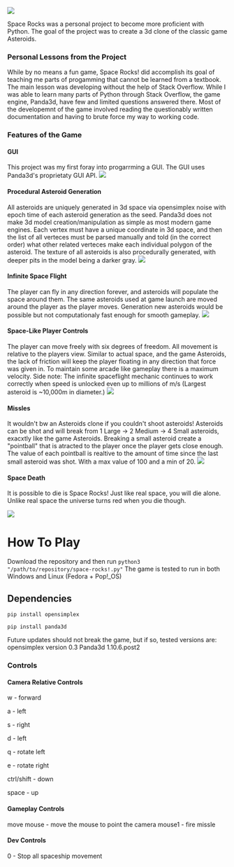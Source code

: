 ![](https://github.com/13r0ck/Space-Rocks-/blob/readme_update/Images/gif/main_menu.GIF?raw=true)

Space Rocks was a personal project to become more proficient with Python.
The goal of the project was to create a 3d clone of the classic game Asteroids.

### Personal Lessons from the Project
While by no means a fun game, Space Rocks! did accomplish its goal of teaching me parts of progamming that cannot be learned from a textbook. The main lesson was developing without the help of Stack Overflow. While I was able to learn many parts of Python through Stack Overflow, the game engine, Panda3d, have few and limited questions answered there. Most of the developemnt of the game involved reading the questionably written documentation and having to brute force my way to working code.

### Features of the Game
#### GUI
This project was my first foray into progarrming a GUI. The GUI uses Panda3d's proprietaty GUI API.
![](https://github.com/13r0ck/Space-Rocks-/blob/readme_update/Images/gif/ui_demo.GIF?raw=true)
#### Procedural Asteroid Generation
All asteroids are uniquely generated in 3d space via opensimplex noise with epoch time of each asteroid generation as the seed. Panda3d does not make 3d model creation/manipulation as simple as most modern game engines. Each vertex must have a unique coordinate in 3d space, and then the list of all verteces must be parsed manually and told (in the correct order) what other related verteces make each individual polygon of the asteroid. The texture of all asteroids is also procedurally generated, with deeper pits in the model being a darker gray.
![](https://github.com/13r0ck/Space-Rocks-/blob/readme_update/Images/gif/procedural-generation.GIF?raw=true)
#### Infinite Space Flight
The player can fly in any direction forever, and asteroids will populate the space around them. The same asteroids used at game launch are moved around the player as the player moves. Generation new asteroids would be possible but not computationaly fast enough for smooth gameplay.
![](https://github.com/13r0ck/Space-Rocks-/blob/readme_update/Images/gif/infinite-spaceflight.GIF?raw=true)
#### Space-Like Player Controls
The player can move freely with six degrees of freedom. All movement is relative to the players view. Similar to actual space, and the game Asteroids, the lack of friction will keep the player floating in any direction that force was given in. To maintain some arcade like gameplay there is a maximum velocity. Side note: The infinite spaceflight mechanic continues to work correctly when speed is unlocked even up to millions of m/s (Largest asteroid is ~10,000m in diameter.)
![](https://github.com/13r0ck/Space-Rocks-/blob/readme_update/Images/gif/space-lime-motion.GIF?raw=true)
#### Missles
It wouldn't bw an Asteroids clone if you couldn't shoot asteroids! Asteroids can be shot and will break from 1 Large -> 2 Medium -> 4 Small asteroids, exacxtly like the game Asteroids. Breaking a small asteroid create a "pointball" that is atracted to the player once the player gets close enough. The value of each pointball is realtive to the amount of time since the last small asteroid was shot. With a max value of 100 and a min of 20.
![](https://github.com/13r0ck/Space-Rocks-/blob/readme_update/Images/gif/missles.GIF?raw=true)
#### Space Death
It is possible to die is Space Rocks! Just like real space, you will die alone. Unlike real space the universe turns red when you die though.

![](https://github.com/13r0ck/Space-Rocks-/blob/readme_update/Images/gif/death_state.GIF?raw=true)

# How To Play
Download the repository and then run `python3 "/path/to/repository/space-rocks!.py"`
The game is tested to run in both Windows and Linux (Fedora + Pop!_OS)

## Dependencies
`pip install opensimplex`

`pip install panda3d`

Future updates should not break the game, but if so, tested versions are:
opensimplex version 0.3
Panda3d 1.10.6.post2

### Controls
#### Camera Relative Controls
w - forward

a - left

s - right

d - left

q - rotate left

e - rotate right

ctrl/shift - down

space - up
#### Gameplay Controls
move mouse - move the mouse to point the camera
mouse1 - fire missle
#### Dev Controls
0 - Stop all spaceship movement
